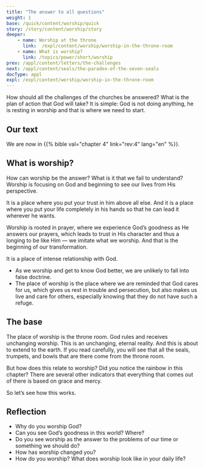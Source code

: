 ```yaml
---
title: "The answer to all questions"
weight: 1
base: /quick/content/worship/quick
story: /story/content/worship/story
deeper:
    - name: Worship at the throne
      link:  /expl/content/worship/worship-in-the-throne-room
    - name: What is worship?
      link: /topics/power/short/worship
prev: /appl/content/letters/the-challenges
next: /appl/content/seals/the-paradox-of-the-seven-seals
docType: appl
expl: /expl/content/worship/worship-in-the-throne-room
---
```


How should all the challenges of the churches be answered? What is the plan of action that God will take? It is simple: God is not doing anything, he is resting in worship and that is where we need to start.

## Our text

<a name="8bf5"></a>
We are now in {{% bible val="chapter 4" link="rev:4" lang="en" %}}.

## What is worship?

<a name="0b7d"></a>
How can worship be the answer? What is it that we fail to understand? Worship is focusing on God and beginning to see our lives from His perspective.

It is a place where you put your trust in him above all else. And it is a place where you put your life completely in his hands so that he can lead it wherever he wants.

Worship is rooted in prayer, where we experience God’s goodness as He answers our prayers, which leads to trust in His character and thus a longing to be like Him — we imitate what we worship. And that is the beginning of our transformation.

It is a place of intense relationship with God.

- As we worship and get to know God better, we are unlikely to fall into false doctrine.
- The place of worship is the place where we are reminded that God cares for us, which gives us rest in trouble and persecution, but also makes us live and care for others, especially knowing that they do not have such a refuge.

## The base

<a name="91eb"></a>
The place of worship is the throne room. God rules and receives unchanging worship. This is an unchanging, eternal reality. And this is about to extend to the earth. If you read carefully, you will see that all the seals, trumpets, and bowls that are there come from the throne room.

But how does this relate to worship? Did you notice the rainbow in this chapter? There are several other indicators that everything that comes out of there is based on grace and mercy.

So let’s see how this works.

## Reflection

<a name="a821"></a>
- Why do you worship God?
- Can you see God’s goodness in this world? Where?
- Do you see worship as the answer to the problems of our time or something we should do?
- How has worship changed you?
- How do you worship? What does worship look like in your daily life?
